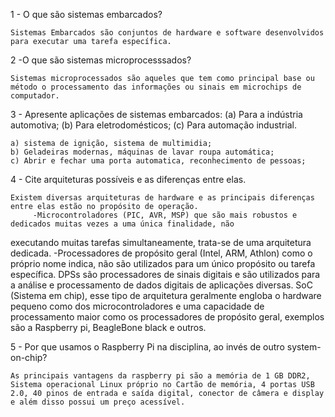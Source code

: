 1 - O que são sistemas embarcados?
    
    Sistemas Embarcados são conjuntos de hardware e software desenvolvidos para executar uma tarefa específica.
    
2 -O que são sistemas microprocesssados?
    
    Sistemas microprocessados são aqueles que tem como principal base ou método o processamento das informações ou sinais em microchips de computador.

3 - Apresente aplicações de sistemas embarcados: (a) Para a indústria automotiva; (b) Para eletrodomésticos; (c) Para automação industrial.
 	
	a) sistema de ignição, sistema de multimidia;
 	b) Geladeiras modernas, máquinas de lavar roupa automática;
 	c) Abrir e fechar uma porta automatica, reconhecimento de pessoas;
    

4 - Cite arquiteturas possíveis e as diferenças entre elas.

	Existem diversas arquiteturas de hardware e as principais diferenças entre elas estão no propósito de operação.
         -Microcontroladores (PIC, AVR, MSP) que são mais robustos e dedicados muitas vezes a uma única finalidade, não
executando muitas tarefas simultaneamente, trata-se de uma arquitetura dedicada.
        -Processadores de propósito geral (Intel, ARM, Athlon) como o próprio nome indica, não são utilizados para um único
propósito ou tarefa específica.
        DPSs são processadores de sinais digitais e são utilizados para a análise e processamento de dados digitais de aplicações
diversas.
        SoC (Sistema em chip), esse tipo de arquitetura geralmente engloba o hardware pequeno como dos microcontroladores
e uma capacidade de processamento maior como os processadores de propósito geral, exemplos são a Raspberry pi, BeagleBone black e outros.

5 - Por que usamos o Raspberry Pi na disciplina, ao invés de outro system-on-chip?
	
	As principais vantagens da raspberry pi são a memória de 1 GB DDR2, Sistema operacional Linux próprio no Cartão de memória, 4 portas USB 2.0, 40 pinos de entrada e saída digital, conector de câmera e display  e além disso possui um preço acessível.

